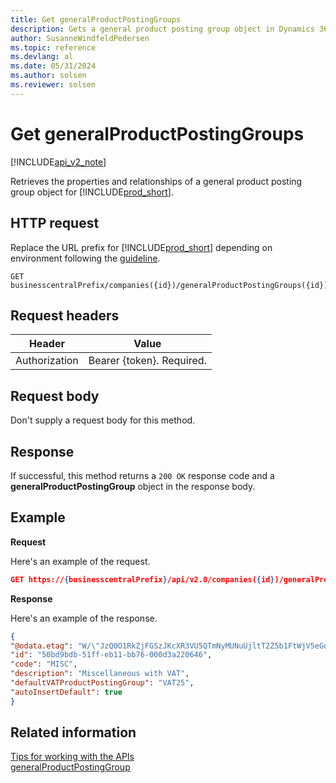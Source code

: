 ```yaml
---
title: Get generalProductPostingGroups
description: Gets a general product posting group object in Dynamics 365 Business Central.
author: SusanneWindfeldPedersen
ms.topic: reference
ms.devlang: al
ms.date: 05/31/2024
ms.author: solsen
ms.reviewer: solsen
---
```


# Get generalProductPostingGroups

[!INCLUDE[api_v2_note](../../../includes/api_v2_note.md)]

Retrieves the properties and relationships of a general product posting group object for [!INCLUDE[prod_short](../../../includes/prod_short.md)].

## HTTP request

Replace the URL prefix for [!INCLUDE[prod_short](../../../includes/prod_short.md)] depending on environment following the [guideline](../../v2.0/endpoints-apis-for-dynamics.md).

```
GET businesscentralPrefix/companies({id})/generalProductPostingGroups({id})
```

## Request headers

|Header|Value|
|------|-----|
|Authorization  |Bearer {token}. Required. |

## Request body

Don't supply a request body for this method.

## Response

If successful, this method returns a ```200 OK``` response code and a **generalProductPostingGroup** object in the response body.

## Example

**Request**

Here's an example of the request.

```json
GET https://{businesscentralPrefix}/api/v2.0/companies({id})/generalProductPostingGroups({id})
```

**Response**

Here's an example of the response.

```json
{
"@odata.etag": "W/\"JzQ0O1RkZjFGSzJKcXR3VU5QTmNyMUNuUjltT2Z5b1FtWjV5eGdndHNKcXN5bFE9MTswMDsn\"",
"id": "50bd9bdb-51ff-eb11-bb76-000d3a220646",
"code": "MISC",
"description": "Miscellaneous with VAT",
"defaultVATProductPostingGroup": "VAT25",
"autoInsertDefault": true
}
```

## Related information

[Tips for working with the APIs](/dynamics365/business-central/dev-itpro/developer/devenv-connect-apps-tips)  
[generalProductPostingGroup](../resources/dynamics_generalProductPostingGroup.md)  
